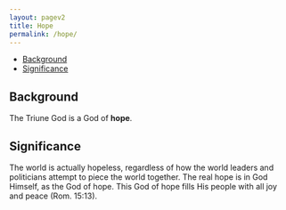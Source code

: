 ```yaml
---
layout: pagev2
title: Hope
permalink: /hope/
---
```

- [Background](#background)
- [Significance](#significance)

## Background

The Triune God is a God of **hope**. 

## Significance

The world is actually hopeless, regardless of how the world leaders and politicians attempt to piece the world together. The real hope is in God Himself, as the God of hope. This God of hope fills His people with all joy and peace (Rom. 15:13).